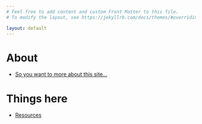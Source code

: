 ```yaml
---
# Feel free to add content and custom Front Matter to this file.
# To modify the layout, see https://jekyllrb.com/docs/themes/#overriding-theme-defaults

layout: default
---
```


# About

- [So you want to more about this site...](about)


# Things here

- [Resources](resources)


